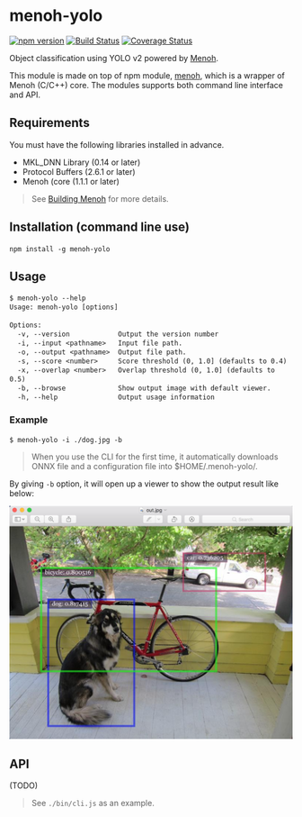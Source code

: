 # menoh-yolo
[![npm version](https://badge.fury.io/js/menoh-yolo.svg)](https://badge.fury.io/js/menoh-yolo)
[![Build Status](https://travis-ci.org/enobufs/node-menoh-yolo.svg?branch=master)](https://travis-ci.org/enobufs/node-menoh-yolo)
[![Coverage Status](https://coveralls.io/repos/github/enobufs/node-menoh-yolo/badge.svg?branch=master)](https://coveralls.io/github/enobufs/node-menoh-yolo?branch=master)

Object classification using YOLO v2 powered by [Menoh](https://github.com/pfnet-research/menoh).

This module is made on top of npm module, [menoh](https://github.com/pfnet-research/node-menoh), which is a wrapper of Menoh (C/C++) core.
The modules supports both command line interface and API.

## Requirements
You must have the following libraries installed in advance.
* MKL_DNN Library (0.14 or later)
* Protocol Buffers (2.6.1 or later)
* Menoh (core (1.1.1 or later)
> See [Building Menoh](https://github.com/pfnet-research/menoh/blob/v1.1.1/BUILDING.md) for more
> details.

## Installation (command line use)
```
npm install -g menoh-yolo
```

## Usage

```
$ menoh-yolo --help
Usage: menoh-yolo [options]

Options:
  -v, --version            Output the version number
  -i, --input <pathname>   Input file path.
  -o, --output <pathname>  Output file path.
  -s, --score <number>     Score threshold (0, 1.0] (defaults to 0.4)
  -x, --overlap <number>   Overlap threshold (0, 1.0] (defaults to 0.5)
  -b, --browse             Show output image with default viewer.
  -h, --help               Output usage information
```

### Example
```
$ menoh-yolo -i ./dog.jpg -b
```

> When you use the CLI for the first time, it automatically downloads ONNX file and a
> configuration file into $HOME/.menoh-yolo/.

By giving `-b` option, it will open up a viewer to show the output result like below:

![Alt text](./doc/output.png?raw=true "Output Image")


## API
(TODO)

> See `./bin/cli.js` as an example.
